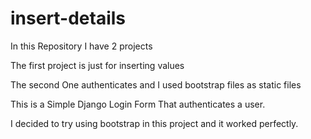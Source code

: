 # insert-details

In this Repository I have 2 projects

The first project is just for inserting values

The second One authenticates and I used bootstrap files as static files



This is a Simple Django Login Form That authenticates a user.

I decided to try using bootstrap in this project and it worked perfectly.


